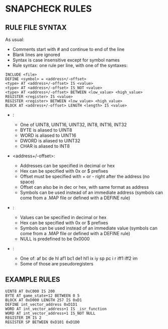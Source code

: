 # SNAPCHECK RULES

## RULE FILE SYNTAX

As usual:

- Comments start with # and continue to end of the line
- Blank lines are ignored
- Syntax is case insensitive except for symbol names
- Rule syntax: one rule per line, with one of the syntaxes:

```
INCLUDE <file>
DEFINE <symbol> = <address+/-offset>
<type> AT <address+/-offset> IS <value>
<type> AT <address+/-offset> IS_NOT <value>
<type> AT <address+/-offset> BETWEEN <low_value> <high_value>
REGISTER <register> IS <value>
REGISTER <register> BETWEEN <low_value> <high_value>
BLOCK AT <address+/-offset> LENGTH <length> IS <value>
```

- <type>:
  - One of UINT8, UINT16, UINT32, INT8, INT16, INT32
  - BYTE is aliased to UINT8
  - WORD is aliased to UINT16
  - DWORD is aliased to UINT32
  - CHAR is aliased to INT8

- <address+/-offset>:
  - Addresses can be specified in decimal or hex
  - Hex can be specified with 0x or $ prefixes
  - Offset must be specified with + or - right after the address (no space)
  - Offset can also be in dec or hex, with same format as address
  - Symbols can be used instead of an immediate address (symbols can come
  from a .MAP file or defined with a DEFINE rule)

- <value>:
  - Values can be specified in decimal or hex
  - Hex can be specified with 0x or $ prefixes
  - Symbols can be used instead of an immediate value (symbols can come
  from a .MAP file or defined with a DEFINE rule)
  - NULL is predefined to be 0x0000

- <register>:
  - One of: af bc de hl af1 bc1 de1 hl1 ix iy sp pc i r iff1 iff2 im
  - Some of those are pseudoregisters

## EXAMPLE RULES

```
UINT8 AT 0xC000 IS 200
BYTE AT game_state+12 BETWEEN 0 5
BLOCK AT 0xD000 LENGTH 257 IS 0xD1
DEFINE int_vector_address 0xD1D1
WORD AT int_vector_address+1 IS _isr_function
WORD AT int_vector_address+1 IS_NOT NULL
REGISTER IM IS 2
REGISTER SP BETWEEN 0xD101 0xD1D0
```
